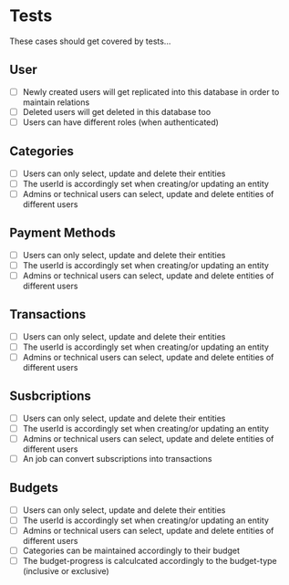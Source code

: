 # Tests

These cases should get covered by tests...

## User

- [ ] Newly created users will get replicated into this database in order to maintain relations
- [ ] Deleted users will get deleted in this database too
- [ ] Users can have different roles (when authenticated)

## Categories

- [ ] Users can only select, update and delete their entities
- [ ] The userId is accordingly set when creating/or updating an entity
- [ ] Admins or technical users can select, update and delete entities of different users

## Payment Methods

- [ ] Users can only select, update and delete their entities
- [ ] The userId is accordingly set when creating/or updating an entity
- [ ] Admins or technical users can select, update and delete entities of different users

## Transactions

- [ ] Users can only select, update and delete their entities
- [ ] The userId is accordingly set when creating/or updating an entity
- [ ] Admins or technical users can select, update and delete entities of different users

## Susbcriptions


- [ ] Users can only select, update and delete their entities
- [ ] The userId is accordingly set when creating/or updating an entity
- [ ] Admins or technical users can select, update and delete entities of different users
- [ ] An job can convert subscriptions into transactions

## Budgets

- [ ] Users can only select, update and delete their entities
- [ ] The userId is accordingly set when creating/or updating an entity
- [ ] Admins or technical users can select, update and delete entities of different users
- [ ] Categories can be maintained accordingly to their budget
- [ ] The budget-progress is calculcated accordingly to the budget-type (inclusive or exclusive)
